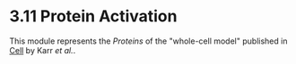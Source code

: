 # 3.11 Protein Activation

This module represents the *Proteins* of the "whole-cell model" published in [Cell](http://www.ncbi.nlm.nih.gov/pubmed/22817898) by Karr *et al.*.

